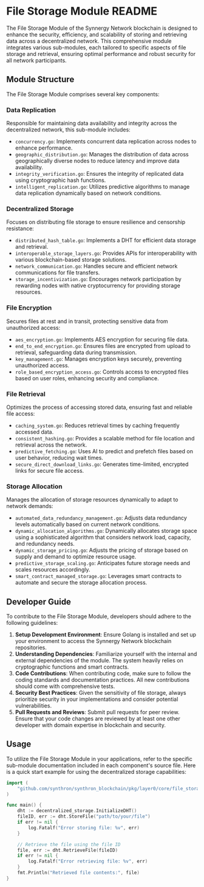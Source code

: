 # File Storage Module README

The File Storage Module of the Synnergy Network blockchain is designed to enhance the security, efficiency, and scalability of storing and retrieving data across a decentralized network. This comprehensive module integrates various sub-modules, each tailored to specific aspects of file storage and retrieval, ensuring optimal performance and robust security for all network participants.

## Module Structure

The File Storage Module comprises several key components:

### Data Replication
Responsible for maintaining data availability and integrity across the decentralized network, this sub-module includes:
- `concurrency.go`: Implements concurrent data replication across nodes to enhance performance.
- `geographic_distribution.go`: Manages the distribution of data across geographically diverse nodes to reduce latency and improve data availability.
- `integrity_verification.go`: Ensures the integrity of replicated data using cryptographic hash functions.
- `intelligent_replication.go`: Utilizes predictive algorithms to manage data replication dynamically based on network conditions.

### Decentralized Storage
Focuses on distributing file storage to ensure resilience and censorship resistance:
- `distributed_hash_table.go`: Implements a DHT for efficient data storage and retrieval.
- `interoperable_storage_layers.go`: Provides APIs for interoperability with various blockchain-based storage solutions.
- `network_communication.go`: Handles secure and efficient network communications for file transfers.
- `storage_incentivization.go`: Encourages network participation by rewarding nodes with native cryptocurrency for providing storage resources.

### File Encryption
Secures files at rest and in transit, protecting sensitive data from unauthorized access:
- `aes_encryption.go`: Implements AES encryption for securing file data.
- `end_to_end_encryption.go`: Ensures files are encrypted from upload to retrieval, safeguarding data during transmission.
- `key_management.go`: Manages encryption keys securely, preventing unauthorized access.
- `role_based_encryption_access.go`: Controls access to encrypted files based on user roles, enhancing security and compliance.

### File Retrieval
Optimizes the process of accessing stored data, ensuring fast and reliable file access:
- `caching_system.go`: Reduces retrieval times by caching frequently accessed data.
- `consistent_hashing.go`: Provides a scalable method for file location and retrieval across the network.
- `predictive_fetching.go`: Uses AI to predict and prefetch files based on user behavior, reducing wait times.
- `secure_direct_download_links.go`: Generates time-limited, encrypted links for secure file access.

### Storage Allocation
Manages the allocation of storage resources dynamically to adapt to network demands:
- `automated_data_redundancy_management.go`: Adjusts data redundancy levels automatically based on current network conditions.
- `dynamic_allocation_algorithms.go`: Dynamically allocates storage space using a sophisticated algorithm that considers network load, capacity, and redundancy needs.
- `dynamic_storage_pricing.go`: Adjusts the pricing of storage based on supply and demand to optimize resource usage.
- `predictive_storage_scaling.go`: Anticipates future storage needs and scales resources accordingly.
- `smart_contract_managed_storage.go`: Leverages smart contracts to automate and secure the storage allocation process.

## Developer Guide

To contribute to the File Storage Module, developers should adhere to the following guidelines:

1. **Setup Development Environment**: Ensure Golang is installed and set up your environment to access the Synnergy Network blockchain repositories.
2. **Understanding Dependencies**: Familiarize yourself with the internal and external dependencies of the module. The system heavily relies on cryptographic functions and smart contracts.
3. **Code Contributions**: When contributing code, make sure to follow the coding standards and documentation practices. All new contributions should come with comprehensive tests.
4. **Security Best Practices**: Given the sensitivity of file storage, always prioritize security in your implementations and consider potential vulnerabilities.
5. **Pull Requests and Reviews**: Submit pull requests for peer review. Ensure that your code changes are reviewed by at least one other developer with domain expertise in blockchain and security.

## Usage

To utilize the File Storage Module in your applications, refer to the specific sub-module documentation included in each component's source file. Here is a quick start example for using the decentralized storage capabilities:

```go
import (
    "github.com/synthron/synthron_blockchain/pkg/layer0/core/file_storage/decentralized_storage"
)

func main() {
    dht := decentralized_storage.InitializeDHT()
    fileID, err := dht.StoreFile("path/to/your/file")
    if err != nil {
        log.Fatalf("Error storing file: %v", err)
    }

    // Retrieve the file using the file ID
    file, err := dht.RetrieveFile(fileID)
    if err != nil {
        log.Fatalf("Error retrieving file: %v", err)
    }
    fmt.Println("Retrieved file contents:", file)
}
